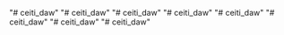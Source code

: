 "# ceiti_daw" 
"# ceiti_daw" 
"# ceiti_daw" 
"# ceiti_daw" 
"# ceiti_daw" 
"# ceiti_daw" 
"# ceiti_daw" 
"# ceiti_daw" 
